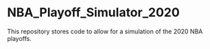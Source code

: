 # NBA_Playoff_Simulator_2020
 This repository stores code to allow for a simulation of the 2020 NBA playoffs.
